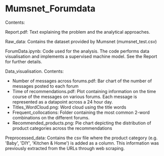 # Mumsnet_Forumdata

Contents:

Report.pdf:
Text explaining the problem and the analytical approaches.

Raw_data:
Contains the dataset provided by Mumsnet (mumsnet_test.csv)

ForumData.ipynb:
Code used for the analysis. The code performs data visualisation and implements a supervised machine model. See the Report for further details.

Data_visualisation.
Contents:
- Number of messages across forums.pdf:
Bar chart of the number of messages posted to each forum
- Time of recommendations.pdf:
Plot containing information on the time course of the messages on various forums. Each message is represented as a datapoint across a 24 hour day.
- Titles_WordCloud.png:
Word cloud using the title words 
- Frequent_collocations:
Folder containing the most common 2-word combinations on the different forums.
- Recommended_products.png:
Pie chart depicting the distribution of product categories across the recommendations

Preprocessed_data:
Contains the csv file where the product category (e.g. 'Baby', 'DIY', 'Kitchen & Home') is added as a column.
This information was previously extracted from the URLs through web scraping.
